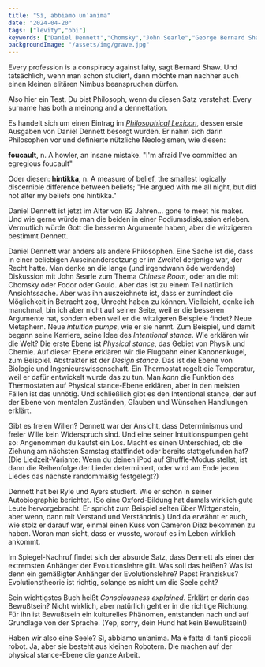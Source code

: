 ```yaml
---
title: "Sì, abbiamo un’anima"
date: "2024-04-20"
tags: ["levity","obi"]
keywords: ["Daniel Dennett","Chomsky","John Searle","George Bernard Shaw"]
backgroundImage: "/assets/img/grave.jpg"
---
```

Every profession is a conspiracy against laity, sagt Bernard Shaw. Und tatsächlich, wenn man schon studiert, dann möchte man nachher auch einen kleinen elitären Nimbus beanspruchen dürfen.

Also hier ein Test. Du bist Philosoph, wenn du diesen Satz verstehst: Every surname has both a meinong and a dennettation.

Es handelt sich um einen Eintrag im [ *Philosophical Lexicon*](https://dl.tufts.edu/concern/pdfs/jw827p68f), dessen erste Ausgaben von Daniel Dennett besorgt wurden. Er nahm sich darin Philosophen vor und definierte nützliche Neologismen, wie diesen:

**foucault**, n. A howler, an insane mistake. "I'm afraid I've committed an egregious
foucault"

Oder diesen: 
**hintikka**, n. A measure of belief, the smallest logically discernible difference between beliefs; "He argued with me all night, but did not alter my beliefs one hintikka."

Daniel Dennett ist jetzt im Alter von 82 Jahren... gone to meet his maker. Und wie gerne würde man die beiden in einer Podiumsdiskussion erleben. Vermutlich würde Gott die besseren Argumente haben, aber die witzigeren bestimmt Dennett.

Daniel Dennett war anders als andere Philosophen. Eine Sache ist die, dass in einer beliebigen Auseinandersetzung er im Zweifel derjenige war, der Recht hatte. Man denke an die lange (und irgendwann öde werdende) Diskussion mit John Searle zum Thema *Chinese Room*, oder an die mit Chomsky oder Fodor oder Gould. Aber das ist zu einem Teil natürlich Ansichtssache. Aber was ihn auszeichnete ist, dass er zumindest die Möglichkeit in Betracht zog, Unrecht haben zu können. Vielleicht, denke ich manchmal, bin ich aber nicht auf seiner Seite, weil er die besseren Argumente hat, sondern eben weil er die witzigeren Beispiele findet? Neue Metaphern. Neue *intuition pumps*, wie er sie nennt. Zum Beispiel, und damit begann seine Karriere, seine Idee des *Intentional stance*. Wie erklären wir die Welt? Die erste Ebene ist *Physical stance*, das Gebiet von Physik und Chemie. Auf dieser Ebene erklären wir die Flugbahn einer Kanonenkugel, zum Beispiel. Abstrakter ist der *Design stance*. Das ist die Ebene von Biologie und Ingenieurswissenschaft. Ein Thermostat regelt die Temperatur, weil er dafür entwickelt wurde das zu tun. Man *kann* die Funktion des Thermostaten auf Physical stance-Ebene erklären, aber in den meisten Fällen ist das unnötig. Und schließlich gibt es den Intentional stance, der auf der Ebene von mentalen Zuständen, Glauben und Wünschen Handlungen erklärt.

Gibt es freien Willen? Dennett war der Ansicht, dass Determinismus und freier Wille kein Widerspruch sind. Und eine seiner Intuitionspumpen geht so: Angenommen du kaufst ein Los. Macht es einen Unterschied, ob die Ziehung am nächsten Samstag stattfindet oder bereits stattgefunden hat? (Die Liedzeit-Variante: Wenn du deinen iPod auf Shuffle-Modus stellst, ist dann die Reihenfolge der Lieder determiniert, oder wird am Ende jeden Liedes das nächste randommäßig festgelegt?)

Dennett hat bei Ryle und Ayers studiert. Wie er schön in seiner Autobiographie berichtet. (So eine Oxford-Bildung hat damals wirklich gute Leute hervorgebracht. Er spricht zum Beispiel selten über Wittgenstein, aber wenn, dann mit Verstand und Verständnis.) Und da erwähnt er auch, wie stolz er darauf war, einmal einen Kuss von Cameron Diaz bekommen zu haben. Woran man sieht, dass er wusste, worauf es im Leben wirklich ankommt.

Im Spiegel-Nachruf findet sich der absurde Satz, dass Dennett als einer der extremsten Anhänger der Evolutionslehre gilt. Was soll das heißen? Was ist denn ein gemäßigter Anhänger der Evolutionslehre? Papst Franziskus? Evolutionstheorie ist richtig, solange es nicht um die Seele geht?

Sein wichtigstes Buch heißt *Consciousness explained*. Erklärt er darin das Bewußtsein? Nicht wirklich, aber natürlich geht er in die richtige Richtung. Für ihn ist Bewußtsein ein kulturelles Phänomen, entstanden nach und auf Grundlage von der Sprache. (Yep, sorry, dein Hund hat kein Bewußtsein!)

Haben wir also eine Seele? Sì, abbiamo un’anima. Ma è fatta di tanti piccoli robot. Ja, aber sie besteht aus kleinen Robotern. Die machen auf der physical stance-Ebene die ganze Arbeit.


